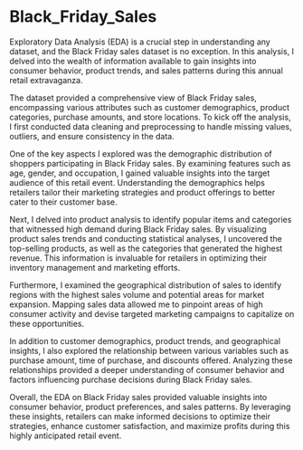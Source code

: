 # Black_Friday_Sales
Exploratory Data Analysis (EDA) is a crucial step in understanding any dataset, and the Black Friday sales dataset is no exception. In this analysis, I delved into the wealth of information available to gain insights into consumer behavior, product trends, and sales patterns during this annual retail extravaganza.

The dataset provided a comprehensive view of Black Friday sales, encompassing various attributes such as customer demographics, product categories, purchase amounts, and store locations. To kick off the analysis, I first conducted data cleaning and preprocessing to handle missing values, outliers, and ensure consistency in the data.

One of the key aspects I explored was the demographic distribution of shoppers participating in Black Friday sales. By examining features such as age, gender, and occupation, I gained valuable insights into the target audience of this retail event. Understanding the demographics helps retailers tailor their marketing strategies and product offerings to better cater to their customer base.

Next, I delved into product analysis to identify popular items and categories that witnessed high demand during Black Friday sales. By visualizing product sales trends and conducting statistical analyses, I uncovered the top-selling products, as well as the categories that generated the highest revenue. This information is invaluable for retailers in optimizing their inventory management and marketing efforts.

Furthermore, I examined the geographical distribution of sales to identify regions with the highest sales volume and potential areas for market expansion. Mapping sales data allowed me to pinpoint areas of high consumer activity and devise targeted marketing campaigns to capitalize on these opportunities.

In addition to customer demographics, product trends, and geographical insights, I also explored the relationship between various variables such as purchase amount, time of purchase, and discounts offered. Analyzing these relationships provided a deeper understanding of consumer behavior and factors influencing purchase decisions during Black Friday sales.

Overall, the EDA on Black Friday sales provided valuable insights into consumer behavior, product preferences, and sales patterns. By leveraging these insights, retailers can make informed decisions to optimize their strategies, enhance customer satisfaction, and maximize profits during this highly anticipated retail event.
